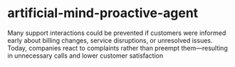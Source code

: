 # artificial-mind-proactive-agent
Many support interactions could be prevented if customers were informed early about billing changes, service disruptions, or unresolved issues. Today, companies react to complaints rather than preempt them—resulting in unnecessary calls and lower customer satisfaction
